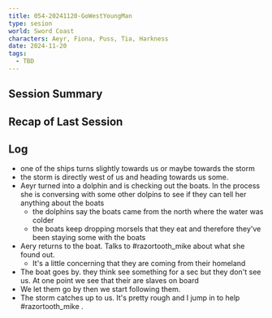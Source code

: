 ```yaml
---
title: 054-20241120-GoWestYoungMan
type: sesion
world: Sword Coast
characters: Aeyr, Fiona, Puss, Tia, Harkness
date: 2024-11-20
tags:
  - TBD
---
```


## Session Summary

## Recap of Last Session

## Log

- one of the ships turns slightly towards us or maybe towards the storm
- the storm is directly west of us and heading towards us some.
- Aeyr turned into a dolphin and is checking out the boats. In the process she is conversing with some other dolpins to see if they can tell her anything about the boats
	- the dolphins say the boats came from the north where the water was colder
	- the boats keep dropping morsels that they eat and therefore they've been staying some with the boats
- Aery returns to the boat. Talks to #razortooth_mike about what she found out.
	- It's a little concerning that they are coming from their homeland
- The boat goes by. they think see something for a sec but they don't see us. At one point we see that their are slaves on board
- We let them go by then we start following them.
- The storm catches up to us. It's pretty rough and I jump in to help #razortooth_mike .
